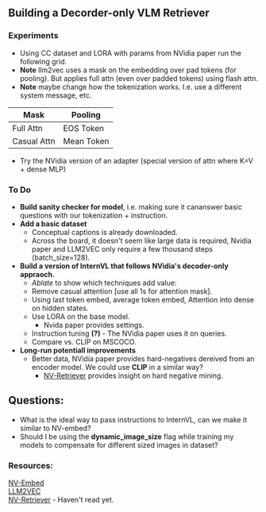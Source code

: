 ## Building a Decorder-only VLM Retriever
### Experiments
- Using CC dataset and LORA with params from NVidia paper run the following grid.  
- **Note** llm2vec uses a mask on the embedding over pad tokens (for pooling). But applies full attn (even over padded tokens) using flash attn.  
- **Note** maybe change how the tokenization works. I.e. use a different system message, etc.


| Mask        | Pooling    |
|-------------|------------|
| Full Attn   | EOS Token  |
| Casual Attn | Mean Token |

- Try the NVidia version of an adapter (special version of attn where K=V + dense MLP)
### To Do  
- **Build sanity checker for model**, i.e. making sure it cananswer basic questions with our tokenization + instruction.
- **Add a basic dataset**
    - Conceptual captions is already downloaded.
    - Across the board, it doesn't seem like large data is required, Nvidia paper and LLM2VEC only require a few thousand steps (batch_size=128).  
- **Build a version of InternVL that follows NVidia's decoder-only appraoch.**
    - *Ablate* to show which techniques add value:
    - Remove casual attention [use all 1s for attention mask].
    - Using last token embed, average token embed, Attention into dense on hidden states.
    - Use LORA on the base model.
        - Nvida paper provides settings.
    - Instruction tuning **(?)** - The NVidia paper uses it on queries.
    - Compare vs. CLIP on MSCOCO.
- **Long-run potentiall improvements**
    - Better data, NVidia paper provides hard-negatives dereived from an encoder model. We could use **CLIP** in a similar way?
        - [NV-Retriever](https://arxiv.org/pdf/2407.15831) provides insight on hard negative mining.

## Questions:
- What is the ideal way to pass instructions to InternVL, can we make it similar to NV-embed?
- Should I be using the **dynamic_image_size** flag while training my models to compensate for different sized images in dataset?
### Resources:  
[NV-Embed](https://arxiv.org/abs/2405.17428)  
[LLM2VEC](https://arxiv.org/abs/2404.05961)  
[NV-Retriever](https://arxiv.org/pdf/2407.15831) - Haven't read yet. 
